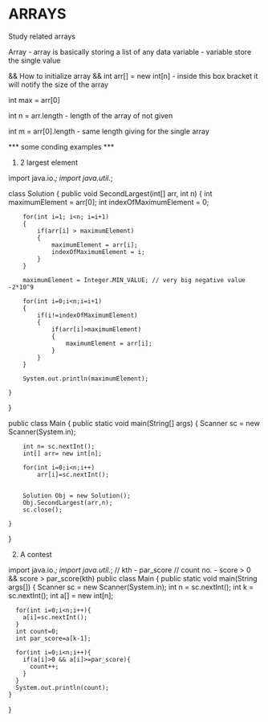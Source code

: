 # ARRAYS
Study related arrays

Array - array is basically storing a list of any data
variable - variable store the single value

&& How to initialize array &&
int arr[] = new int[n] - inside this box bracket it will notify the size of the array

int max = arr[0]

int n = arr.length  - length of the array of not given 

int m = arr[0].length - same length giving for the single array 


*** some conding examples ***

1. 2 largest element 

import java.io.*;
import java.util.*;

class Solution {
    public void SecondLargest(int[] arr, int n) {
        int maximumElement = arr[0];
        int indexOfMaximumElement = 0;
        
        for(int i=1; i<n; i=i+1)
        {
            if(arr[i] > maximumElement)
            {
                maximumElement = arr[i];
                indexOfMaximumElement = i;
            }
        }
        
        maximumElement = Integer.MIN_VALUE; // very big negative value -2*10^9 
        
        for(int i=0;i<n;i=i+1)
        {
            if(i!=indexOfMaximumElement)
            {
                if(arr[i]>maximumElement)
                {
                    maximumElement = arr[i];
                }
            }
        }
        
        System.out.println(maximumElement);
        
    }
}

public class Main {
    public static void main(String[] args) {
        Scanner sc = new Scanner(System.in);

        int n= sc.nextInt();
      	int[] arr= new int[n];

      	for(int i=0;i<n;i++)
            arr[i]=sc.nextInt();
            
        
        Solution Obj = new Solution();
        Obj.SecondLargest(arr,n);
        sc.close();
        
    }
}


2. A contest

import java.io.*;
import java.util.*;
// kth - par_score
// count no. - score > 0 && score > par_score(kth)
public class Main {
    public static void main(String args[]) {
        Scanner sc = new Scanner(System.in);
      int n = sc.nextInt();
      int k = sc.nextInt();
      int a[] = new int[n];
      
      for(int i=0;i<n;i++){
        a[i]=sc.nextInt();
      }
      int count=0;
      int par_score=a[k-1];
      
      for(int i=0;i<n;i++){
        if(a[i]>0 && a[i]>=par_score){
          count++;
        }
      }
      System.out.println(count);
    }
}
